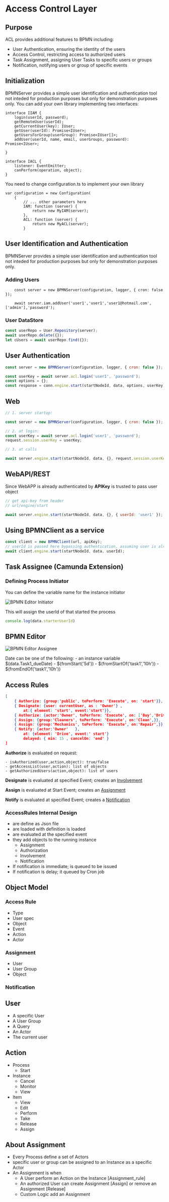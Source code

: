 # Access Control Layer

## Purpose

ACL provides additional features to BPMN including:

- User Authentication, ensuring the identity of the users
- Access Control, restricting access to authorized users
- Task Assignment, assigning User Tasks to specific users or groups
- Notification, notifying users or group of specific events

## Initialization

BPMNServer provides a simple user identification and authentication tool not inteded for production purposes but only for demonstration purposes only.
You can add your own library implementing two interfaces:

```
interface IIAM {
    login(userId, password);
    getRemoteUser(userId);
    getCurrentUser(key): IUser;
    getUser(userId): Promise<IUser>;
    getUsersForGroup(userGroup): Promise<IUser[]>;
    addUser(userId, name, email, userGroups, password): Promise<IUser>;

}

interface IACL {
    listener: EventEmitter;
    canPerform(operation, object);
}

```

You need to change configuration.ts to implement your own library

```
var configuration = new Configuration(
	{
        // ... other parameters here
		IAM: function (server) {
			return new MyIAM(server);
		},
		ACL: function (server) {
			return new MyACL(server);
        }

```

## User Identification and Authentication

BPMNServer provides a simple user identification and authentication tool not inteded for production purposes but only for demonstration purposes only.

### Adding Users

```
    const server = new BPMNServer(configuration, logger, { cron: false });

    await server.iam.addUser('user1','user1','user1@hotmail.com',['admin'],'password');
```

### User DataStore

```javascript
const userRepo = User.Repository(server);
await userRepo.delete({});
let cUsers = await userRepo.find({});
```

## User Authentication

```javascript
const server = new BPMNServer(configuration, logger, { cron: false });

const userKey = await server.acl.login('user1', 'password');
const options = {};
const response = conn.engine.start(startNodeId, data, options, userKey);
```

## Web

```javascript
// 1. server startup:

const server = new BPMNServer(configuration, logger, { cron: false });

// 2. at login:
const userKey = await server.acl.login('user1', 'password');
request.session.userKey = userKey;

// 3. at calls

await server.engine.start(startNodeId, data, {}, request.session.userKey);
```

## WebAPI/REST

Since WebAPP is already authenticated by **APIKey** is trusted to pass user object

```javascript
// get api-key from header
// url/engine/start

await server.engine.start(startNodeId, data, {}, { userId: 'user1' });
```

## Using BPMNClient as a service

```javascript
const client = new BPMNClient(url, apiKey);
// userId is passed here bypassing authentication, assuming user is already authenticated
await client.engine.start(startNodeId, data, userId);
```

## Task Assignee (Camunda Extension)

### Defining Process Initiator

You can define the variable name for the instance initiator

![BPMN Editor Initiator](initiator.png)

This will assign the userId of that started the process

```js
console.log(data.starterUserId)
```

## BPMN Editor

![BPMN Editor Assignee](assignee1.png)

Date can be one of the following: - an instance variable $(data.Task1_dueDate) - $(fromStart('5d')) - $(fromStartOf('task1','10h')) - $(fromEndOf('task1','10h'))

## Access Rules

```json
[
    { Authorize: {group:'public', toPerform: 'Execute', on: 'start'}},
    { Designate: {user: currentUser, as : 'Owner'} ,
        at:{ element: 'start', event:'start'}},
    { Authorize: {actor:'Owner', toPerform: 'Execute', on: ['Buy','Drive'],}},
    { Assign: {group:'Cleaners', toPerform: 'Execute', on:'Clean',}},
    { Assign: {group:'Mechanics', toPerform: 'Execute', on:'Repair',}},
    { Notify: {actor:'Owner'   },
        at: {element: 'Drive', event:' start'}
        delayed: { min: 15 , cancelOn: 'end' }
]
```

**Authorize** is evaluated on request:

    - isAuthorized(user,action,object): true/false
    - getAccessList(user,action): list of objects
    - getAuthorizedUsers(action,object): list of users

**Designate** is evaluated at specified Event; creates an [Involvement](./api/classes/instanceobject.md#involvements)

**Assign** is evaluated at Start Event; creates an [Assignment](./userAssignment.md)

**Notify** is evaluated at specified Event; creates a [Notification](./api/classes/itemobject.md#notifications)

### AccessRules Internal Design

- are define as Json file
- are loaded with definition is loaded
- are evaluated at the specified event
- they add objects to the running instance
  - Assignment
  - Authorization
  - Involvement
  - Notification
- If notification is immediate; is queued to be issued
- If notification is delay; it queued by Cron job

## Object Model

### Access Rule

- Type
- User spec
- Object
- Event
- Action
- Actor

### Assignment

- User
- User Group
- Object

### Notification

## User

- A specific User
- A User Group
- A Query
- An Actor
- The current user

## Action

- Process
  - Start
- Instance
  - Cancel
  - Monitor
  - View
- Item
  - View
  - Edit
  - Perform
  - Take
  - Release
  - Assign

## About Assignment

- Every Process define a set of Actors
- specific user or group can be assigned to an Instance as a specific Actor
- An Assignment is when
  - A User perform an Action on the Instance [Assignment_rule]
  - An authorized User can create Assignment [Assign] or remove an Assignment [Release]
  - Custom Logic add an Assignment
